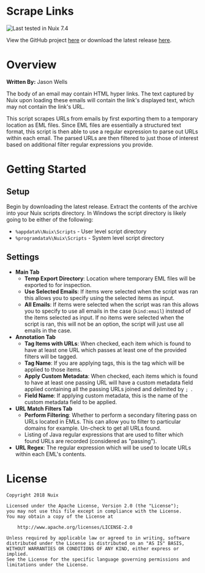 
Scrape Links
============

![Last tested in Nuix 7.4](https://img.shields.io/badge/Nuix-7.4-green.svg)

View the GitHub project [here](https://github.com/NuixSDK/Scrape-Links) or download the latest release [here](https://github.com/NuixSDK/Scrape-Links/releases).

# Overview

**Written By:** Jason Wells

The body of an email may contain HTML hyper links.  The text captured by Nuix upon loading these emails will contain the link's displayed text, which may not contain the link's URL.

This script scrapes URLs from emails by first exporting them to a temporary location as EML files.  Since EML files are essentially a structured text format, this script is then able to use a regular expression to parse out URLs within each email.  The parsed URLs are then filtered to just those of interest based on additional filter regular expressions you provide.

# Getting Started

## Setup

Begin by downloading the latest release.  Extract the contents of the archive into your Nuix scripts directory.  In Windows the script directory is likely going to be either of the following:

- `%appdata%\Nuix\Scripts` - User level script directory
- `%programdata%\Nuix\Scripts` - System level script directory

## Settings

- **Main Tab**
	- **Temp Export Directory**: Location where temporary EML files will be exported to for inspection.
	- **Use Selected Emails**: If items were selected when the script was ran this allows you to specify using the selected items as input.
	- **All Emails**: If items were selected when the script was ran this allows you to specify to use all emails in the case (`kind:email`) instead of the items selected as input.  If no items were selected when the script is ran, this will not be an option, the script will just use all emails in the case.
- **Annotation Tab**
	- **Tag Items with URLs**: When checked, each item which is found to have at least one URL which passes at least one of the provided filters will be tagged.
	- **Tag Name**: If you are applying tags, this is the tag which will be applied to those items.
	- **Apply Custom Metadata**: When checked, each items which is found to have at least one passing URL will have a custom metadata field applied containing all the passing URLs joined and delimited by `; `.
	- **Field Name**: If applying custom metadata, this is the name of the custom metadata field to be applied.
- **URL Match Filters Tab**
    - **Perform Filtering**: Whether to perform a secondary filtering pass on URLs located in EMLs.  This can allow you to filter to particular domains for example.  Un-check to get all URLs found.
    - Listing of Java regular expressions that are used to filter which found URLs are recorded (considered as "passing").
- **URL Regex**: The regular expression which will be used to locate URLs within each EML's contents.

# License

```
Copyright 2018 Nuix

Licensed under the Apache License, Version 2.0 (the "License");
you may not use this file except in compliance with the License.
You may obtain a copy of the License at

    http://www.apache.org/licenses/LICENSE-2.0

Unless required by applicable law or agreed to in writing, software
distributed under the License is distributed on an "AS IS" BASIS,
WITHOUT WARRANTIES OR CONDITIONS OF ANY KIND, either express or implied.
See the License for the specific language governing permissions and
limitations under the License.
```